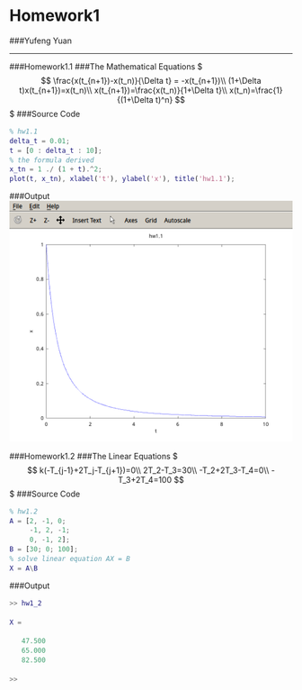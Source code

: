 # Homework1
###Yufeng Yuan
- - -

###Homework1.1
###The Mathematical Equations
$$$
\frac{x(t_{n+1})-x(t_n)}{\Delta t} = -x(t_{n+1})\\
(1+\Delta t)x(t_{n+1})=x(t_n)\\
x(t_{n+1})=\frac{x(t_n)}{1+\Delta t}\\
x(t_n)=\frac{1}{(1+\Delta t)^n}
$$$
###Source Code
```matlab
% hw1.1
delta_t = 0.01;
t = [0 : delta_t : 10];
% the formula derived
x_tn = 1 ./ (1 + t).^2;
plot(t, x_tn), xlabel('t'), ylabel('x'), title('hw1.1');
```
###Output
![hw1_1_graph.png](./hw1_1_graph.png)

###Homework1.2
###The Linear Equations
$$$ 
k(-T_{j-1}+2T_j-T_{j+1})=0\\
2T_2-T_3=30\\
-T_2+2T_3-T_4=0\\
-T_3+2T_4=100
$$$
###Source Code
```matlab
% hw1.2
A = [2, -1, 0;
     -1, 2, -1;
     0, -1, 2];
B = [30; 0; 100];
% solve linear equation AX = B
X = A\B
```
###Output
```matlab
>> hw1_2

X =

   47.500
   65.000
   82.500

>>
```

